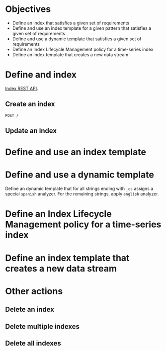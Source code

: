 # Objectives

* Define an index that satisfies a given set of requirements
* Define and use an index template for a given pattern that satisfies a given set of requirements
* Define and use a dynamic template that satisfies a given set of requirements
* Define an Index Lifecycle Management policy for a time-series index
* Define an index template that creates a new data stream

# Define and index

[Index REST API](https://www.elastic.co/guide/en/elasticsearch/reference/8.1/indices.html).

## Create an index

```
POST /

```

## Update an index



# Define and use an index template

# Define and use a dynamic template

Define an dynamic template that for all strings ending with `_es` assigns a special `spanish` analyzer. For the remaining strings, apply `english` analyzer.



# Define an Index Lifecycle Management policy for a time-series index

# Define an index template that creates a new data stream

# Other actions

## Delete an index

## Delete multiple indexes

## Delete all indexes

